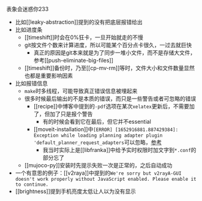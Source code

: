 表象会迷惑你233
- 比如[[leaky-abstraction]]提到的没有把底层报错给出
- 比如进度条
  - [[timeshift]]时会在0%狂卡，一旦开始就走的不慢
  - git按文件个数来计算进度，所以可能某个百分点卡很久，一过去就巨快
    - 真正的原因是git本来就是为了同步一堆小文件，而不是存储大文件，参考[[push-eliminate-big-files]]
  - [[timeshift]]备份时，乃至[[cp-mv-rm]]等时，文件大小和文件数量显然也都是重要影响因素
- 比如报错信息
  - `make`时多线程，可能导致真正错误信息被埋起来
  - 很多时候最后输出的不是本质的错误，而只是一些警告或者可忽略的错误
    - [[recipe]]中博客中提到的`-pdf`选项在某次`xelatex`更新后，不需要加了，但加了只是报个警告
      - 有的时候会看到它在最后，但它并不essential
    - [[moveit-installation]]中`[ERROR] [1652916881.887429384]: Exception while loading planning adapter plugin 'default_planner_request_adapters`可以忽略，[参考](https://github.com/ros-planning/moveit_tutorials/issues/564)
      - 我当时实际上是[[libfranka]]中给予实时权限时加文字到`*.conf`的部分忘了
  - [[mujoco-py]]安装时先提示失败一次是正常的，之后自动成功
- 一个有意思的例子：[[v2raya]]中提到的`We're sorry but v2rayA-GUI doesn't work properly without JavaScript enabled. Please enable it to continue.`
- [[brightness]]提到手机亮度太低让人以为没有显示